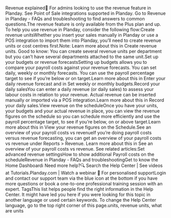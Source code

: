 Revenue explained🎯 For admins looking to use the revenue feature in Planday. See Point of Sale integrations supported in Planday. Go to Revenue in Planday - FAQs and troubleshooting to find answers to common questions.The revenue feature is only available from the Plus plan and up.  To help you use revenue in Planday, consider the following flow: ​Create revenue unitsWhether you insert your sales manually in Planday or use a POS integration to import them into Planday, you’ll need to create revenue units or cost centres first.​Note: Learn more about this in Create revenue units. Good to know: You can create several revenue units per department but you can’t have several departments attached to the same unit.​Set up your budgets or revenue forecastsSetting up budgets allows you to compare your payroll costs against your revenue forecasts. You can set daily, weekly or monthly forecasts. You can use the payroll percentage target to see if you’re below or on target.​Learn more about this in Enter your daily revenue forecast and in Set weekly or monthly budgets.​Record your daily salesYou can enter a daily revenue (or daily sales) to assess your labour costs in relation to your revenue. Actual revenue can be inserted manually or imported via a POS integration.​Learn more about this in Record your daily sales.View revenue on the scheduleOnce you have your units, your budgets and your actual revenue in place, you can view the revenue figures on the schedule so you can schedule more efficiently and use the payroll percentage target, to see if you’re below, on or above target.​Learn more about this in View your revenue figures on the Schedule.​See an overview of your payroll costs vs revenueIf you’re doing payroll costs versus revenue forecasting, you can get an overview of your payroll costs vs revenue under Reports > Revenue. ​Learn more about this in See an overview of your payroll costs vs revenue. See related articles:Set advanced revenue settingsHow to show additional Payroll costs on the scheduleRevenue in Planday - FAQs and troubleshootingGet to know the Home Dashboardℹ️ Need more help?🔍 Search the Help Center | See videos at Tutorials.Planday.com | Watch a webinar 💬 For personalised supportLogin and contact our support team via the blue icon at the bottom if you have more questions or book a one-to-one professional training session with an expert.  TagsThis list helps people find the right information in the Help Center. It might have led you here if you were looking for this topic in another language or used certain keywords. To change the Help Center language, go to the top right corner of this page.units, revenue units, what are units 